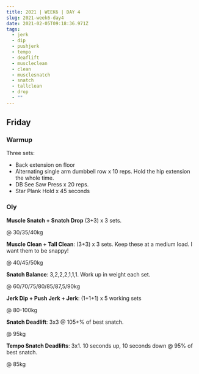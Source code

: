 ```yaml
---
title: 2021 | WEEK6 | DAY 4
slug: 2021-week6-day4
date: 2021-02-05T09:18:36.971Z
tags:
  - jerk
  - dip
  - pushjerk
  - tempo
  - deaflift
  - muscleclean
  - clean
  - musclesnatch
  - snatch
  - tallclean
  - drop
  - ""
---
```

## Friday

### Warmup

Three sets:

* Back extension on floor
* Alternating single arm dumbbell row x 10 reps. Hold the hip extension the whole time.
* DB See Saw Press x 20 reps.
* Star Plank Hold x 45 seconds

### Oly

**Muscle Snatch + Snatch Drop** (3+3) x 3 sets.

@ 30/35/40kg

**Muscle Clean + Tall Clean**: (3+3) x 3 sets. Keep these at a medium load. I want them to be snappy!

@ 40/45/50kg

**Snatch Balance**: 3,2,2,2,1,1,1. Work up in weight each set.

@ 60/70/75/80/85/87,5/90kg

**Jerk Dip + Push Jerk + Jerk**: (1+1+1) x 5 working sets

@ 80-100kg

**Snatch Deadlift**: 3x3 @ 105+% of best snatch.

@ 95kg

**Tempo Snatch Deadlifts**: 3x1. 10 seconds up, 10 seconds down @ 95% of best snatch.

@ 85kg